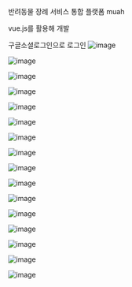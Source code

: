 
반려동물 장례 서비스 통합 플랫폼 muah

vue.js를 활용해 개발

구글소셜로그인으로 로그인
![image](https://user-images.githubusercontent.com/65761395/175238316-ff76a749-babb-49cf-8c81-939da564d358.png)

![image](https://user-images.githubusercontent.com/65761395/175238148-9298b2ab-0a34-4bea-a485-0dd2cfd890cc.png)

![image](https://user-images.githubusercontent.com/65761395/175238386-63738a02-d2e6-40f9-9afa-095c3ef1aee0.png)

![image](https://user-images.githubusercontent.com/65761395/175239020-c8d36200-0076-4491-b4a5-96c5a392affb.png)

![image](https://user-images.githubusercontent.com/65761395/175239058-a95c84f9-5ce4-4c70-876f-b981be8a820b.png)

![image](https://user-images.githubusercontent.com/65761395/175239089-9b848b74-a4ff-40b7-9276-910b5d4bd4bf.png)

![image](https://user-images.githubusercontent.com/65761395/175239360-9e556cfb-a1a3-4e3a-b708-c4cf604f8328.png)

![image](https://user-images.githubusercontent.com/65761395/175239424-ad289c38-85f4-4f5c-a63c-1769c1b91f5d.png)

![image](https://user-images.githubusercontent.com/65761395/175239454-3d7df3d3-1d8f-420e-bb7a-6ab32a231f34.png)

![image](https://user-images.githubusercontent.com/65761395/175239542-777ef6c8-0749-4939-ba2e-afb7b0dad3cf.png)

![image](https://user-images.githubusercontent.com/65761395/175239648-c2193498-64bb-49f0-b2be-e15f9367f989.png)

![image](https://user-images.githubusercontent.com/65761395/175239710-89e196b3-3256-48ba-a8eb-1c35162d184b.png)

![image](https://user-images.githubusercontent.com/65761395/175240128-323f3b4c-74be-4d04-83a1-faf4c2e1996a.png)

![image](https://user-images.githubusercontent.com/65761395/175240010-09d1d9de-a272-43ad-a4b4-f353765849ca.png)




![image](https://user-images.githubusercontent.com/65761395/175239829-ea8a511d-204a-4061-a385-1871970a88ec.png)

![image](https://user-images.githubusercontent.com/65761395/175239873-c83d9543-da2a-45f5-8877-3d3e5dab0186.png)

